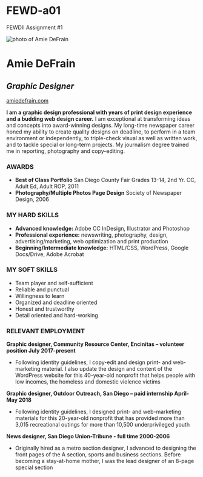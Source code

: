 # FEWD-a01
FEWDII Assignment #1


![photo of Amie DeFrain](https://github.com/moomoocat/FEWD-a01/edit/modify-readme/README.md/to/download.png)
# Amie DeFrain
## _Graphic Designer_
[amiedefrain.com](http://amiedefrain.com)

**I am a graphic design professional with years of print design experience and a budding web design career.**
I am exceptional at transforming ideas and concepts into award-winning designs. My long-time newspaper career honed my ability to create quality designs on deadline, to perform in a team environment or independently, to triple-check visual as well as written work, and to tackle special or long-term projects. My journalism degree trained me in reporting, photography and copy-editing.


### AWARDS
* **Best of Class Portfolio** San Diego County Fair Grades 13-14, 2nd Yr. CC, Adult Ed, Adult ROP, 2011
* **Photography/Multiple Photos Page Design** Society of Newspaper Design, 2006


### MY HARD SKILLS
* **Advanced knowledge:** Adobe CC InDesign, Illustrator and Photoshop
* **Professional experience:** newswriting, photography, design, advertising/marketing, web optimization and print production
* **Beginning/Intermediate knowledge:** HTML/CSS, WordPress, Google Docs/Drive, Adobe Acrobat 

### MY SOFT SKILLS
* Team player and self-sufficient
* Reliable and punctual
* Willingness to learn
* Organized and deadline oriented
* Honest and trustworthy
* Detail oriented and hard-working

### RELEVANT EMPLOYMENT
**Graphic designer, Community Resource Center, Encinitas – volunteer position	July 2017-present**
* Following identity guidelines, I copy-edit and design print- and web-marketing material. I also update the design and content of the WordPress website for this 40-year-old nonprofit that helps people with low incomes, the homeless and domestic violence victims

**Graphic designer, Outdoor Outreach, San Diego – paid internship	April-May 2018**	
* Following identity guidelines, I designed print- and web-marketing materials for this 20-year-old nonprofit that has provided more than 3,015 recreational outings for more than 10,500 underprivileged youth

**News designer, San Diego Union-Tribune - full time 2000-2006**
* Originally hired as a metro section designer, I advanced to designing the front pages of the A section, sports 
and business sections. Before becoming a stay-at-home mother, I was the lead designer of an 8-page special section


